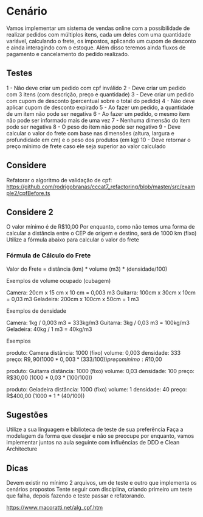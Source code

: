 # Cenário

Vamos implementar um sistema de vendas online com a possibilidade de realizar pedidos com múltiplos itens, cada um deles com uma quantidade variável, calculando o frete, os impostos, aplicando um cupom de desconto e ainda interagindo com o estoque. Além disso teremos ainda fluxos de pagamento e cancelamento do pedido realizado.

## Testes

1 - Não deve criar um pedido com cpf inválido
2 - Deve criar um pedido com 3 itens (com descrição, preço e quantidade)
3 - Deve criar um pedido com cupom de desconto (percentual sobre o total do pedido)
4 - Não deve aplicar cupom de desconto expirado
5 - Ao fazer um pedido, a quantidade de um item não pode ser negativa
6 - Ao fazer um pedido, o mesmo item não pode ser informado mais de uma vez
7 - Nenhuma dimensão do item pode ser negativa
8 - O peso do item não pode ser negativo
9 - Deve calcular o valor do frete com base nas dimensões (altura, largura e profundidade em cm) e o peso dos produtos (em kg)
10 - Deve retornar o preço mínimo de frete caso ele seja superior ao valor calculado

## Considere

Refatorar o algoritmo de validação de cpf: https://github.com/rodrigobranas/cccat7_refactoring/blob/master/src/example2/cpfBefore.ts

## Considere 2

O valor mínimo é de R$10,00
Por enquanto, como não temos uma forma de calcular a distância entre o CEP de origem e destino, será de 1000 km (fixo)
Utilize a fórmula abaixo para calcular o valor do frete

### Fórmula de Cálculo do Frete

Valor do Frete = distância (km) * volume (m3) * (densidade/100)

Exemplos de volume ocupado (cubagem)

Camera: 20cm x 15 cm x 10 cm = 0,003 m3
Guitarra: 100cm x 30cm x 10cm = 0,03 m3
Geladeira: 200cm x 100cm x 50cm = 1 m3

Exemplos de densidade

Camera: 1kg / 0,003 m3 = 333kg/m3
Guitarra: 3kg / 0,03 m3 = 100kg/m3
Geladeira: 40kg / 1 m3 = 40kg/m3

Exemplos

produto: Camera
distância: 1000 (fixo)
volume: 0,003
densidade: 333
preço: R$9,90 (1000 * 0,003 * (333/100))
preço mínimo: R$10,00

produto: Guitarra
distância: 1000 (fixo)
volume: 0,03
densidade: 100
preço: R$30,00 (1000 * 0,03 * (100/100))

produto: Geladeira
distância: 1000 (fixo)
volume: 1
densidade: 40
preço: R$400,00 (1000 * 1 * (40/100))

## Sugestões

Utilize a sua linguagem e biblioteca de teste de sua preferência
Faça a modelagem da forma que desejar e não se preocupe por enquanto, vamos implementar juntos na aula seguinte com influências de DDD e Clean Architecture

## Dicas

Devem existir no mínimo 2 arquivos, um de teste e outro que implementa os cenários propostos
Tente seguir com disciplina, criando primeiro um teste que falha, depois fazendo e teste passar e refatorando.

https://www.macoratti.net/alg_cpf.htm
